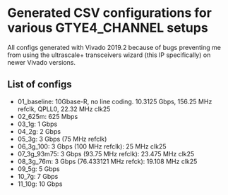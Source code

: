 # Generated CSV configurations for various GTYE4_CHANNEL setups

All configs generated with Vivado 2019.2 because of bugs preventing me from using the ultrascale+ transceivers wizard (this IP specifically) on newer Vivado versions.

## List of configs

* 01_baseline: 10Gbase-R, no line coding. 10.3125 Gbps, 156.25 MHz refclk, QPLL0, 22.32 MHz clk25
* 02_625m: 625 Mbps
* 03_1g: 1 Gbps
* 04_2g: 2 Gbps
* 05_3g: 3 Gbps (75 MHz refclk)
* 06_3g_100: 3 Gbps (100 MHz refclk): 25 MHz clk25
* 07_3g_93m75: 3 Gbps (93.75 MHz refclk): 23.475 MHz clk25
* 08_3g_76m: 3 Gbps (76.433121 MHz refck): 19.108 MHz clk25
* 09_5g: 5 Gbps
* 10_7g: 7 Gbps
* 11_10g: 10 Gbps
